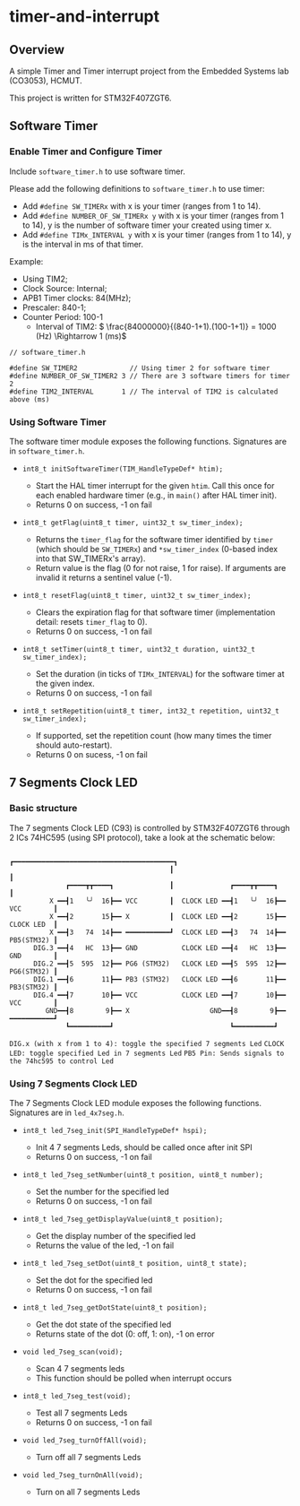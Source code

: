 # timer-and-interrupt
## Overview
A simple Timer and Timer interrupt project from the Embedded Systems lab (CO3053), HCMUT.

This project is written for STM32F407ZGT6.

## Software Timer
### Enable Timer and Configure Timer
Include `software_timer.h` to use software timer.

Please add the following definitions to `software_timer.h` to use timer:
+ Add `#define SW_TIMERx` with x is your timer (ranges from 1 to 14).
+ Add `#define NUMBER_OF_SW_TIMERx y` with x is your timer (ranges from 1 to 14), y is the number of software timer your created using timer x.
+ Add `#define TIMx_INTERVAL y` with x is your timer (ranges from 1 to 14), y is the interval in ms of that timer.

Example:
+ Using TIM2; 
+ Clock Source: Internal; 
+ APB1 Timer clocks: 84(MHz); 
+ Prescaler: 840-1; 
+ Counter Period: 100-1
    - Interval of TIM2: $ \frac{84000000}{(840-1+1).(100-1+1)} = 1000 (Hz) \Rightarrow 1 (ms)$
```
// software_timer.h

#define SW_TIMER2             // Using timer 2 for software timer
#define NUMBER_OF_SW_TIMER2 3 // There are 3 software timers for timer 2
#define TIM2_INTERVAL       1 // The interval of TIM2 is calculated above (ms)
```

### Using Software Timer
The software timer module exposes the following functions. Signatures are in `software_timer.h`.

+ `int8_t initSoftwareTimer(TIM_HandleTypeDef* htim);`
    - Start the HAL timer interrupt for the given `htim`. Call this once for each enabled hardware timer (e.g., in `main()` after HAL timer init).
    - Returns 0 on success, -1 on fail

+ `int8_t getFlag(uint8_t timer, uint32_t sw_timer_index);`
    - Returns the `timer_flag` for the software timer identified by `timer` (which should be `SW_TIMERx`) and `*sw_timer_index` (0-based index into that SW_TIMERx's array).
    - Return value is the flag (0 for not raise, 1 for raise). If arguments are invalid it returns a sentinel value (-1).

+ `int8_t resetFlag(uint8_t timer, uint32_t sw_timer_index);`
    - Clears the expiration flag for that software timer (implementation detail: resets `timer_flag` to 0).
    - Returns 0 on success, -1 on fail

+ `int8_t setTimer(uint8_t timer, uint32_t duration, uint32_t sw_timer_index);`
    - Set the duration (in ticks of `TIMx_INTERVAL`) for the software timer at the given index. 
    - Returns 0 on success, -1 on fail

+ `int8_t setRepetition(uint8_t timer, int32_t repetition, uint32_t sw_timer_index);`
    - If supported, set the repetition count (how many times the timer should auto-restart).
    - Returns 0 on sucess, -1 on fail

## 7 Segments Clock LED
### Basic structure
The 7 segments Clock LED (C93) is controlled by STM32F407ZGT6 through 2 ICs 74HC595 (using SPI protocol), take a look at the schematic below:
```
                                        ┏━━━━━━━━━━━━━━━━━━━━━━━━━━━━━━━━━━━━━━━━┓
                                        ┃                                        ┃
              ┏━━━━┳┳━━━━┓              ┃              ┏━━━━┳┳━━━━┓              ┃
          X ━━┫1   ╰╯  16┣━━ VCC        ┃  CLOCK LED ━━┫1   ╰╯  16┣━━ VCC        ┃
          X ━━┫2       15┣━━ X          ┃  CLOCK LED ━━┫2       15┣━━ CLOCK LED  ┃
          X ━━┫3   74  14┣━━ ━━━━━━━━━━━┛  CLOCK LED ━━┫3   74  14┣━━ PB5(STM32) ┃
      DIG.3 ━━┫4   HC  13┣━━ GND           CLOCK LED ━━┫4   HC  13┣━━ GND        ┃
      DIG.2 ━━┫5  595  12┣━━ PG6 (STM32)   CLOCK LED ━━┫5  595  12┣━━ PG6(STM32) ┃
      DIG.1 ━━┫6       11┣━━ PB3 (STM32)   CLOCK LED ━━┫6       11┣━━ PB3(STM32) ┃
      DIG.4 ━━┫7       10┣━━ VCC           CLOCK LED ━━┫7       10┣━━ VCC        ┃
         GND━━┫8        9┣━━ X                    GND━━┫8        9┣━━ ━━━━━━━━━━━┛
              ┗━━━━━━━━━━┛                             ┗━━━━━━━━━━┛              
```
`DIG.x (with x from 1 to 4): toggle the specified 7 segments Led`
`CLOCK LED: toggle specified Led in 7 segments Led`
`PB5 Pin: Sends signals to the 74hc595 to control Led`

### Using 7 Segments Clock LED
The 7 Segments Clock LED module exposes the following functions. Signatures are in `led_4x7seg.h`.

+ `int8_t led_7seg_init(SPI_HandleTypeDef* hspi);`
    - Init 4 7 segments Leds, should be called once after init SPI
    - Returns 0 on success, -1 on fail

+ `int8_t led_7seg_setNumber(uint8_t position, uint8_t number);`
    - Set the number for the specified led
    - Returns 0 on success, -1 on fail

+ `int8_t led_7seg_getDisplayValue(uint8_t position);`
    - Get the display number of the specified led
    - Returns the value of the led, -1 on fail

+ `int8_t led_7seg_setDot(uint8_t position, uint8_t state);`
    - Set the dot for the specified led
    - Returns 0 on success, -1 on fail

+ `int8_t led_7seg_getDotState(uint8_t position);`
    - Get the dot state of the specified led
    - Returns state of the dot (0: off, 1: on), -1 on error

+ `void led_7seg_scan(void);`
    - Scan 4 7 segments leds
    - This function should be polled when interrupt occurs

+ `int8_t led_7seg_test(void);`
    - Test all 7 segments Leds
    - Returns 0 on success, -1 on fail

+ `void led_7seg_turnOffAll(void);`
    - Turn off all 7 segments Leds

+ `void led_7seg_turnOnAll(void);`
    - Turn on all 7 segments Leds